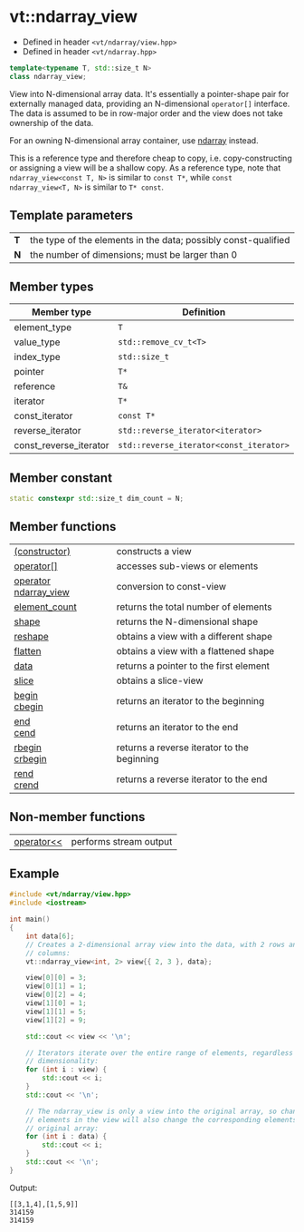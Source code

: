 vt::ndarray_view
================

- Defined in header `<vt/ndarray/view.hpp>`
- Defined in header `<vt/ndarray.hpp>`

```c++
template<typename T, std::size_t N>
class ndarray_view;
```

View into N-dimensional array data. It's essentially a pointer-shape pair for externally managed data, providing an N-dimensional `operator[]` interface. The data is assumed to be in row-major order and the view does not take ownership of the data.

For an owning N-dimensional array container, use [ndarray](../container/readme.md#top) instead.

This is a reference type and therefore cheap to copy, i.e. copy-constructing or assigning a view will be a shallow copy. As a reference type, note that `ndarray_view<const T, N>` is similar to `const T*`, while `const ndarray_view<T, N>` is similar to `T* const`.

Template parameters
-------------------

|||
----- | ---------------------------------------------------------------
**T** | the type of the elements in the data; possibly const-qualified
**N** | the number of dimensions; must be larger than 0

Member types
------------

Member type            | Definition
---------------------- | ----------
element_type           | `T`
value_type             | `std::remove_cv_t<T>`
index_type             | `std::size_t`
pointer                | `T*`
reference              | `T&`
iterator               | `T*`
const_iterator         | `const T*`
reverse_iterator       | `std::reverse_iterator<iterator>`
const_reverse_iterator | `std::reverse_iterator<const_iterator>`

Member constant
---------------

```c++
static constexpr std::size_t dim_count = N;
```

Member functions
----------------

|||
---------------------------------------------- | -------------------------------
[(constructor)](constructor.md#top)            | constructs a view
[operator[]](index-operator.md#top)            | accesses sub-views or elements
[operator ndarray_view](const-operator.md#top) | conversion to const-view
[element_count](element-count.md#top)          | returns the total number of elements
[shape](shape.md#top)                          | returns the N-dimensional shape
[reshape](reshape.md#top)                      | obtains a view with a different shape
[flatten](flatten.md#top)                      | obtains a view with a flattened shape
[data](data.md#top)                            | returns a pointer to the first element
[slice](slice.md#top)                          | obtains a slice-view
[begin<br>cbegin](begin.md#top)                | returns an iterator to the beginning
[end<br>cend](end.md#top)                      | returns an iterator to the end
[rbegin<br>crbegin](rbegin.md#top)             | returns a reverse iterator to the beginning
[rend<br>crend](rend.md#top)                   | returns a reverse iterator to the end

Non-member functions
--------------------

|||
------------------------------------ | ----------------------
[operator<<](stream-operator.md#top) | performs stream output

Example
-------

```c++
#include <vt/ndarray/view.hpp>
#include <iostream>

int main()
{
    int data[6];
    // Creates a 2-dimensional array view into the data, with 2 rows and 3
    // columns:
    vt::ndarray_view<int, 2> view{{ 2, 3 }, data};

    view[0][0] = 3;
    view[0][1] = 1;
    view[0][2] = 4;
    view[1][0] = 1;
    view[1][1] = 5;
    view[1][2] = 9;

    std::cout << view << '\n';

    // Iterators iterate over the entire range of elements, regardless of
    // dimensionality:
    for (int i : view) {
        std::cout << i;
    }
    std::cout << '\n';

    // The ndarray_view is only a view into the original array, so changing
    // elements in the view will also change the corresponding elements in the
    // original array:
    for (int i : data) {
        std::cout << i;
    }
    std::cout << '\n';
}
```

Output:

```
[[3,1,4],[1,5,9]]
314159
314159
```
